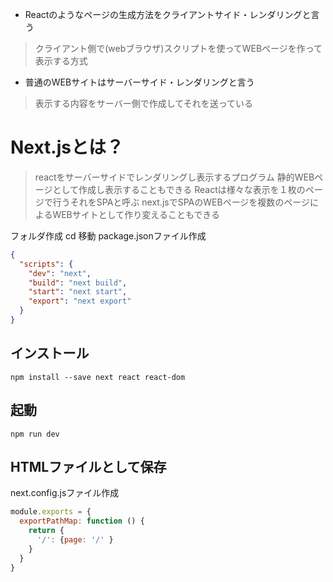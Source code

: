 - Reactのようなページの生成方法をクライアントサイド・レンダリングと言う
>クライアント側で(webブラウザ)スクリプトを使ってWEBぺージを作って表示する方式

- 普通のWEBサイトはサーバーサイド・レンダリングと言う
>表示する内容をサーバー側で作成してそれを送っている

# Next.jsとは？
>reactをサーバーサイドでレンダリングし表示するプログラム
>静的WEBページとして作成し表示することもできる
>Reactは様々な表示を１枚のページで行うそれをSPAと呼ぶ
>next.jsでSPAのWEBページを複数のページによるWEBサイトとして作り変えることもできる

フォルダ作成
cd 移動
package.jsonファイル作成
```json
{
  "scripts": {
    "dev": "next",
    "build": "next build",
    "start": "next start",
    "export": "next export"
  }
}
```
## インストール
`npm install --save next react react-dom`

## 起動
`npm run dev`

## HTMLファイルとして保存
next.config.jsファイル作成
```js
module.exports = {
  exportPathMap: function () {
    return {
      '/': {page: '/' }
    }
  }
}
```


